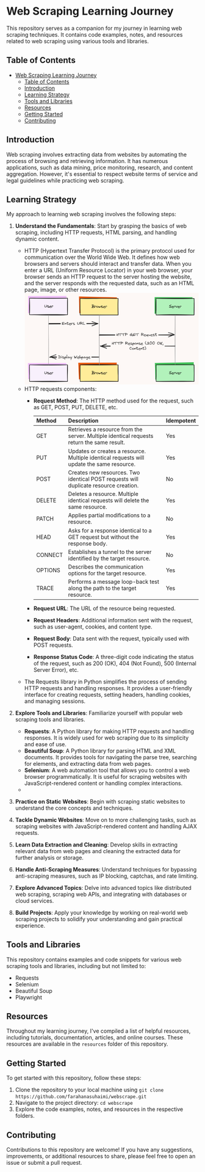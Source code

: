 # Web Scraping Learning Journey

This repository serves as a companion for my journey in learning web scraping techniques. It contains code examples, notes, and resources related to web scraping using various tools and libraries.

## Table of Contents

- [Web Scraping Learning Journey](#web-scraping-learning-journey)
  - [Table of Contents](#table-of-contents)
  - [Introduction](#introduction)
  - [Learning Strategy](#learning-strategy)
  - [Tools and Libraries](#tools-and-libraries)
  - [Resources](#resources)
  - [Getting Started](#getting-started)
  - [Contributing](#contributing)

## Introduction

Web scraping involves extracting data from websites by automating the process of browsing and retrieving information. It has numerous applications, such as data mining, price monitoring, research, and content aggregation. However, it's essential to respect website terms of service and legal guidelines while practicing web scraping.

## Learning Strategy

My approach to learning web scraping involves the following steps:

1. **Understand the Fundamentals**: Start by grasping the basics of web scraping, including HTTP requests, HTML parsing, and handling dynamic content.
    - HTTP (Hypertext Transfer Protocol) is the primary protocol used for communication over the World Wide Web. It defines how web browsers and servers should interact and transfer data. When you enter a URL (Uniform Resource Locator) in your web browser, your browser sends an HTTP request to the server hosting the website, and the server responds with the requested data, such as an HTML page, image, or other resources.
    ![HTTP GET request](getRequest.png)
    - HTTP requests components:
      - **Request Method**: The HTTP method used for the request, such as GET, POST, PUT, DELETE, etc.

        | Method     | Description                                                                                                             | Idempotent |
        |------------|-------------------------------------------------------------------------------------------------------------------------|------------|
        | GET   | Retrieves a resource from the server. Multiple identical requests return the same result.                               | Yes        |
        | PUT   | Updates or creates a resource. Multiple identical requests will update the same resource.                              | Yes        |
        | POST  | Creates new resources. Two identical POST requests will duplicate resource creation.                                    | No         |
        | DELETE| Deletes a resource. Multiple identical requests will delete the same resource.                                           | Yes        |
        | PATCH | Applies partial modifications to a resource.                                                                             | No         |
        | HEAD  | Asks for a response identical to a GET request but without the response body.                                             | Yes        |
        | CONNECT| Establishes a tunnel to the server identified by the target resource.                                                     | No         |
        | OPTIONS| Describes the communication options for the target resource.                                                              | Yes        |
        | TRACE | Performs a message loop-back test along the path to the target resource.                                                  | Yes        |
      - **Request URL**: The URL of the resource being requested.
      - **Request Headers**: Additional information sent with the request, such as user-agent, cookies, and content type.
      - **Request Body**: Data sent with the request, typically used with POST requests.
      - **Response Status Code**: A three-digit code indicating the status of the request, such as 200 (OK), 404 (Not Found), 500 (Internal Server Error), etc.
    - The Requests library in Python simplifies the process of sending HTTP requests and handling responses. It provides a user-friendly interface for creating requests, setting headers, handling cookies, and managing sessions.
2. **Explore Tools and Libraries**: Familiarize yourself with popular web scraping tools and libraries.
   - **Requests**: A Python library for making HTTP requests and handling responses. It is widely used for web scraping due to its simplicity and ease of use.
   - **Beautiful Soup**: A Python library for parsing HTML and XML documents. It provides tools for navigating the parse tree, searching for elements, and extracting data from web pages.
   - **Selenium**: A web automation tool that allows you to control a web browser programmatically. It is useful for scraping websites with JavaScript-rendered content or handling complex interactions.
   - 
3. **Practice on Static Websites**: Begin with scraping static websites to understand the core concepts and techniques.

4. **Tackle Dynamic Websites**: Move on to more challenging tasks, such as scraping websites with JavaScript-rendered content and handling AJAX requests.

5. **Learn Data Extraction and Cleaning**: Develop skills in extracting relevant data from web pages and cleaning the extracted data for further analysis or storage.

6. **Handle Anti-Scraping Measures**: Understand techniques for bypassing anti-scraping measures, such as IP blocking, captchas, and rate limiting.

7. **Explore Advanced Topics**: Delve into advanced topics like distributed web scraping, scraping web APIs, and integrating with databases or cloud services.

8. **Build Projects**: Apply your knowledge by working on real-world web scraping projects to solidify your understanding and gain practical experience.

## Tools and Libraries

This repository contains examples and code snippets for various web scraping tools and libraries, including but not limited to:

- Requests
- Selenium
- Beautiful Soup
- Playwright

## Resources

Throughout my learning journey, I've compiled a list of helpful resources, including tutorials, documentation, articles, and online courses. These resources are available in the `resources` folder of this repository.

## Getting Started

To get started with this repository, follow these steps:

1. Clone the repository to your local machine using `git clone https://github.com/farahanasuhaimi/webscrape.git`
2. Navigate to the project directory: `cd webscrape`
3. Explore the code examples, notes, and resources in the respective folders.

## Contributing

Contributions to this repository are welcome! If you have any suggestions, improvements, or additional resources to share, please feel free to open an issue or submit a pull request.